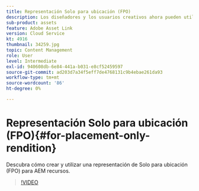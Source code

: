 ```yaml
---
title: Representación Solo para ubicación (FPO)
description: Los diseñadores y los usuarios creativos ahora pueden utilizar los recursos de Adobe Experience Manager en sus aplicaciones de escritorio de Adobe Creative Cloud favoritas. La extensión de vínculo de recursos de Adobe para Adobe Creative Cloud Enterprise amplía la capacidad para buscar, examinar, ordenar, previsualizar, cargar recursos, retirar, modificar, registrar y ver metadatos de AEM recursos en herramientas de Creative Cloud como Adobe Photoshop, InDesign y Illustrator.
sub-product: assets
feature: Adobe Asset Link
version: Cloud Service
kt: 4916
thumbnail: 34259.jpg
topic: Content Management
role: User
level: Intermediate
exl-id: 940608db-6e84-441a-b031-e8cf52459597
source-git-commit: ad203d7a34f5eff7de4768131c9b4ebae261da93
workflow-type: tm+mt
source-wordcount: '86'
ht-degree: 0%

---
```


# Representación Solo para ubicación (FPO){#for-placement-only-rendition}

Descubra cómo crear y utilizar una representación de Solo para ubicación (FPO) para AEM recursos.

>[!VIDEO](https://video.tv.adobe.com/v/34259/?quality=12)
